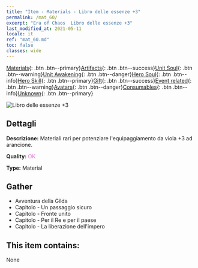 ```yaml
---
title: "Item - Materials - Libro delle essenze +3"
permalink: /mat_60/
excerpt: "Era of Chaos  Libro delle essenze +3"
last_modified_at: 2021-05-11
locale: it
ref: "mat_60.md"
toc: false
classes: wide
---
```

 [Materials](/ItemsIT/){: .btn .btn--primary}[Artifacts](/ItemsIT/Artifacts/){: .btn .btn--success}[Unit Soul](/ItemsIT/UnitSoul/){: .btn .btn--warning}[Unit Awakening](/ItemsIT/UnitAwakening/){: .btn .btn--danger}[Hero Soul](/ItemsIT/HeroSoul/){: .btn .btn--info}[Hero Skill](/ItemsIT/HeroSkill/){: .btn .btn--primary}[Gift](/ItemsIT/Gift/){: .btn .btn--success}[Event related](/ItemsIT/Events/){: .btn .btn--warning}[Avatars](/ItemsIT/Avatars/){: .btn .btn--danger}[Consumables](/ItemsIT/Consumables/){: .btn .btn--info}[Unknown](/ItemsIT/Unknown/){: .btn .btn--primary}

 ![Libro delle essenze +3](/images/t/i_cailiao_hexin2.png)

## Dettagli
 **Descrizione:** Materiali rari per potenziare l'equipaggiamento da viola +3 ad arancione.

 **Quality:** <span style="color: #DA70D6">OK</span>

 **Type:** Material

## Gather

*    Avventura della Gilda 
*    Capitolo - Un passaggio sicuro 
*    Capitolo - Fronte unito 
*    Capitolo - Per il Re e per il paese 
*    Capitolo - La liberazione dell'impero 

## This item contains:

  None

